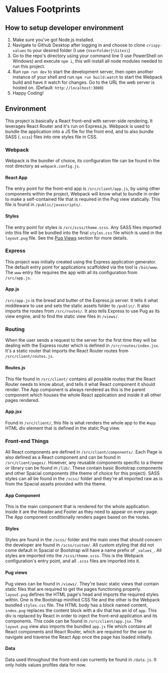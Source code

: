 # Values Footprints
## How to setup developer environment
1. Make sure you've got Node.js installed.
2. Navigate to Github Desktop after logging in and choose to clone `crispy-values` to your desired folder (I use `{UserFolder}\Sites\`)
3. Go to the repo's directory using your command line (I use PowerShell on Windows) and execute `npm i`, this will install all node modules needed to run this project.
4. Run `npm run dev` to start the development server, then open another instance of your shell and run `npm run build:watch` to start the Webpack build and have it watch for changes. Go to the URL the web server is hosted on. (Default: `http://localhost:3000`)
5. Happy Coding!

## Environment
This project is basically a React front-end with server-side rendering. It leverages React Router and it's run on Express.js. Webpack is used to bundle the application into a JS file for the front end, and to also bundle SASS (`.scss`) files into one styles file in CSS.

### Webpack
Webpack is the bundler of choice, its configuration file can be found in the root directory as `webpack.config.js`.

#### React App
The entry point for the front-end app is `/src/client/app.js`, by using other components within the project, Webpack will know what to bundle in order to make a self-contained file that is required in the Pug view statically. This file is found in `/public/javascripts/`.

#### Styles
The entry point for styles is `/src/scss/theme.scss`. Any SASS files imported into this file will be bundled into the final `styles.css` file which is used in the `layout.pug` file. See the [Pug Views](#pug-views) section for more details.

### Express
This project was initially created using the Express application generator. The default entry point for applications scaffolded via the tool is `/bin/www`.
The `www` entry file requires the app with all its configuration from `/src/app.js`.

#### App.js
`/src/app.js` is the bread and butter of the Express.js server. It tells it what middleware to use and sets the static assets folder to `/public/`.
It also imports the routes from `/src/routes/`.
It also tells Express to use Pug as its view engine, and to find the static view files in `/views/`.

### Routing
When the user sends a request to the server for the first time they will be dealing with the Express router which is defined in `/src/routes/index.jsx`. It's a static router that imports the React Router routes from `/src/client/routes.js`.

#### Routes.js
This file found in `/src/client/` contains all possible routes that the React Router needs to know about, and tells it what React component it should render.
The App component is always rendered as this is the parent component which houses the whole React application and inside it all other pages rendered.

#### App.jsx
Found in `/src/client/`, this file is what renders the whole app to the `#app` HTML div element that is defined in the static Pug view.

### Front-end Things
All React components are defined in `/src/client/components/`. Each Page is also defined as a React component and can be found in `/src/client/pages/`. However, any reusable components specific to a theme or library can be found in `/lib/`. These contain basic Bootstrap components and other Spacial components (the theme of choice for this project).
SASS styles can all be found in the `/scss/` folder and they're all imported raw as is from the Spacial assets provided with the theme.

#### App Component
This is the main component that is rendered for the whole application. Inside it are the Header and Footer as they need to appear on every page. The App component conditionally renders pages based on the routes.

#### Styles
Styles are found in the `/scss/` folder and the main ones that should concern the developer are found in `/scss/custom/`.
All custom styling that did not come default in Spacial or Bootstrap will have a name prefix of `_values_`.
All styles are imported into the `/scss/theme.scss`. This is the Webpack configuration's entry point, and all `.scss` files are imported into it.

#### Pug views
Pug views can be found in `/views/`. They're basic static views that contain static files that are required to get the pages functioning properly.
`layout.pug` defines the HTML page's head and imports the required styles within. One is the Bootstrap minified CSS file and the other is the Webpack bundled `styles.css` file.
The HTML body has a block named content, `index.pug` replaces the content block with a div that has an id of `app`. This div is replaced by React in order to inject the front-end application and its components. This code can be found in `/src/client/app.jsx`.
The `layout.pug` view also imports the bundled `app.js` file which contains all React components and React Router, which are required for the user to navigate and traverse the React App once the page has loaded initially.

#### Data
Data used throughout the front-end can currently be found in `/data.js`. It only holds values profiles data for now.
